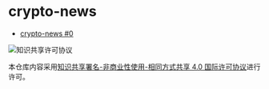 # crypto-news

- [crypto-news #0](./2022/2022-02-26.md)

<img alt="知识共享许可协议" style="border-width:0" src="https://cdn.jsdelivr.net/npm/@creativecommons/vocabulary@2020.11.3/assets/license_badges/small/by_nc_sa.svg" />

本仓库内容采用<a rel="license" href="https://creativecommons.org/licenses/by-nc-sa/4.0/">知识共享署名-非商业性使用-相同方式共享 4.0 国际许可协议</a>进行许可。
